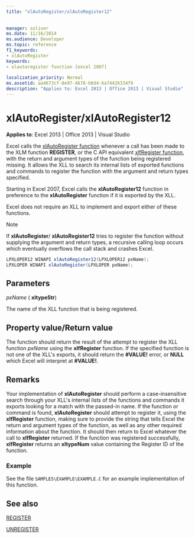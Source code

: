 ```yaml
---
title: "xlAutoRegister/xlAutoRegister12"
 
 
manager: soliver
ms.date: 11/16/2014
ms.audience: Developer
ms.topic: reference
f1_keywords:
- xlAutoRegister
keywords:
- xlautoregister function [excel 2007]
 
localization_priority: Normal
ms.assetid: aa4673cf-8e97-4678-b8d4-6a74426334f9
description: "Applies to: Excel 2013 | Office 2013 | Visual Studio"
---
```


# xlAutoRegister/xlAutoRegister12

 **Applies to**: Excel 2013 | Office 2013 | Visual Studio 
  
Excel calls the [xlAutoRegister function](xlautoregister-xlautoregister12.md) whenever a call has been made to the XLM function **REGISTER**, or the C API equivalent [xlfRegister function](xlfregister-form-1.md), with the return and argument types of the function being registered missing. It allows the XLL to search its internal lists of exported functions and commands to register the function with the argument and return types specified.
  
Starting in Excel 2007, Excel calls the **xlAutoRegister12** function in preference to the **xlAutoRegister** function if it is exported by the XLL. 
  
Excel does not require an XLL to implement and export either of these functions.
  
> [!NOTE]
> If **xlAutoRegister**/ **xlAutoRegister12** tries to register the function without supplying the argument and return types, a recursive calling loop occurs which eventually overflows the call stack and crashes Excel. 
  
```cs
LPXLOPER12 WINAPI xlAutoRegister12(LPXLOPER12 pxName);
LPXLOPER WINAPI xlAutoRegister(LPXLOPER pxName);
```

## Parameters

 _pxName_ ( **xltypeStr**)
  
The name of the XLL function that is being registered.
  
## Property value/Return value

The function should return the result of the attempt to register the XLL function  _pxName_ using the **xlfRegister** function. If the specified function is not one of the XLL's exports, it should return the **#VALUE!** error, or **NULL** which Excel will interpret at **#VALUE!**.
  
## Remarks

Your implementation of **xlAutoRegister** should perform a case-insensitive search through your XLL's internal lists of the functions and commands it exports looking for a match with the passed-in name. If the function or command is found, **xlAutoRegister** should attempt to register it, using the **xlfRegister** function, making sure to provide the string that tells Excel the return and argument types of the function, as well as any other required information about the function. It should then return to Excel whatever the call to **xlfRegister** returned. If the function was registered successfully, **xlfRegister** returns an **xltypeNum** value containing the Register ID of the function. 
  
### Example

See the file  `SAMPLES\EXAMPLE\EXAMPLE.C` for an example implementation of this function. 
  
## See also



[REGISTER](xlfregister-form-1.md)
  
[UNREGISTER](xlfunregister-form-1.md)

